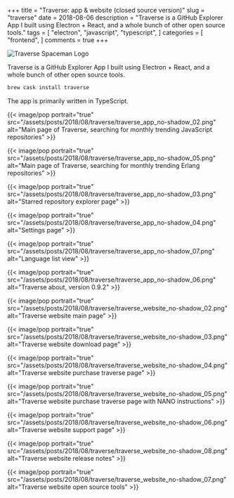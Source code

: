 +++
title = "Traverse: app & website (closed source version)"
slug = "traverse"
date = 2018-08-06
description = "Traverse is a GitHub Explorer App I built using Electron + React, and a whole bunch of other open source tools."
tags = [
    "electron",
    "javascript",
    "typescript",
]
categories = [
    "frontend",
]
comments = true
+++

![Traverse Spaceman Logo](/assets/posts/2018/08/traverse/pointing_0.5x.png)

Traverse is a GitHub Explorer App I built using Electron + React, and a whole bunch of other open source tools.

```bash
brew cask install traverse
```

The app is primarily written in TypeScript.

{{< image/pop portrait="true" src="/assets/posts/2018/08/traverse/traverse_app_no-shadow_02.png" alt="Main page of Traverse, searching for monthly trending JavaScript repositories" >}}

{{< image/pop portrait="true" src="/assets/posts/2018/08/traverse/traverse_app_no-shadow_05.png" alt="Main page of Traverse, searching for monthly trending Erlang repositories" >}}

{{< image/pop portrait="true" src="/assets/posts/2018/08/traverse/traverse_app_no-shadow_03.png" alt="Starred repository explorer page" >}}

{{< image/pop portrait="true" src="/assets/posts/2018/08/traverse/traverse_app_no-shadow_04.png" alt="Settings page" >}}

{{< image/pop portrait="true" src="/assets/posts/2018/08/traverse/traverse_app_no-shadow_07.png" alt="Language list view" >}}

{{< image/pop portrait="true" src="/assets/posts/2018/08/traverse/traverse_app_no-shadow_06.png" alt="Traverse about, version 0.9.2" >}}

{{< image/pop portrait="true" src="/assets/posts/2018/08/traverse/traverse_website_no-shadow_02.png" alt="Traverse website main page" >}}

{{< image/pop portrait="true" src="/assets/posts/2018/08/traverse/traverse_website_no-shadow_03.png" alt="Traverse website download page" >}}

{{< image/pop portrait="true" src="/assets/posts/2018/08/traverse/traverse_website_no-shadow_04.png" alt="Traverse website purchase traverse page" >}}

{{< image/pop portrait="true" src="/assets/posts/2018/08/traverse/traverse_website_no-shadow_05.png" alt="Traverse website purchase traverse page with NANO instructions" >}}

{{< image/pop portrait="true" src="/assets/posts/2018/08/traverse/traverse_website_no-shadow_06.png" alt="Traverse website support page" >}}

{{< image/pop portrait="true" src="/assets/posts/2018/08/traverse/traverse_website_no-shadow_08.png" alt="Traverse website release notes" >}}

{{< image/pop portrait="true" src="/assets/posts/2018/08/traverse/traverse_website_no-shadow_07.png" alt="Traverse website open source tools" >}}

